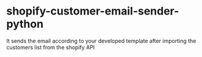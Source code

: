 # shopify-customer-email-sender-python
It sends the email according to your developed template after importing the customers list from the shopify API
